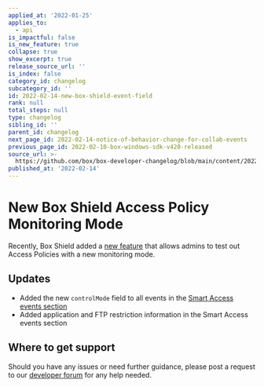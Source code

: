 ```yaml
---
applied_at: '2022-01-25'
applies_to:
  - api
is_impactful: false
is_new_feature: true
collapse: true
show_excerpt: true
release_source_url: ''
is_index: false
category_id: changelog
subcategory_id: ''
id: 2022-02-14-new-box-shield-event-field
rank: null
total_steps: null
type: changelog
sibling_id: ''
parent_id: changelog
next_page_id: 2022-02-14-notice-of-behavior-change-for-collab-events
previous_page_id: 2022-02-10-box-windows-sdk-v420-released
source_url: >-
  https://github.com/box/box-developer-changelog/blob/main/content/2022/02-14-new-box-shield-event-field.md
published_at: '2022-02-14'
---
```

# New Box Shield Access Policy Monitoring Mode

Recently, Box Shield added a [new feature][3] that allows admins to test out Access Policies with a new monitoring mode.

<!-- more -->

## Updates

* Added the new `controlMode` field to all events in the [Smart Access events section][2]
* Added application and FTP restriction information in the Smart Access events section

## Where to get support

Should you have any issues or need further guidance, please post a request to
our [developer forum][1] for any help needed.

[1]: https://support.box.com/hc/en-us/community/topics/360001932973-Platform-and-Developer-Forum
[2]: g://events/event-triggers/shield-alert-events/#smart-access
[3]: https://support.box.com/hc/en-us/articles/360044196353#enforce_vs_monitor